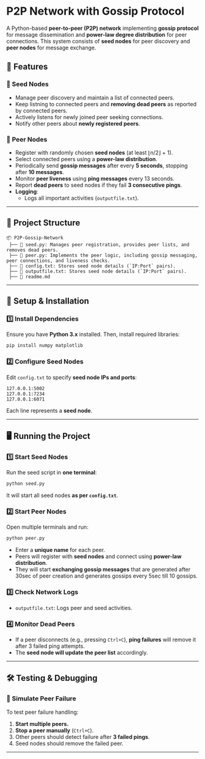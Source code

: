 # **P2P Network with Gossip Protocol**
A Python-based **peer-to-peer (P2P) network** implementing **gossip protocol** for message dissemination and **power-law degree distribution** for peer connections. This system consists of **seed nodes** for peer discovery and **peer nodes** for message exchange.

## **📌 Features**

### **🔹 Seed Nodes**
- Manage peer discovery and maintain a list of connected peers.
- Keep listning to connected peers and **removing dead peers** as reported by connected peers.
- Actively listens for newly joined peer seeking connections.
- Notify other peers about **newly registered peers**.

### **🔹 Peer Nodes**
- Register with randomly chosen **seed nodes** (at least ⌊n/2⌋ + 1).
- Select connected peers using a **power-law distribution**.
- Periodically send **gossip messages** after every **5 seconds**, stopping after **10 messages**.
- Monitor **peer liveness** using **ping messages** every 13 seconds.
- Report **dead peers** to seed nodes if they fail **3 consecutive pings**.
- **Logging**:
  - Logs all important activities (`outputfile.txt`).

---

## **📂 Project Structure**
```
📦 P2P-Gossip-Network
 ├── 📜 seed.py: Manages peer registration, provides peer lists, and removes dead peers.
 ├── 📜 peer.py: Implements the peer logic, including gossip messaging, peer connections, and liveness checks.
 ├── 📜 config.txt: Stores seed node details (`IP:Port` pairs).
 ├── 📜 outputfile.txt: Stores seed node details (`IP:Port` pairs).
 ├── 📜 readme.md

```

---

## **🚀 Setup & Installation**
### **1️⃣ Install Dependencies**
Ensure you have **Python 3.x** installed. Then, install required libraries:
```sh
pip install numpy matplotlib
```

### **2️⃣ Configure Seed Nodes**
Edit `config.txt` to specify **seed node IPs and ports**:
```
127.0.0.1:5002
127.0.0.1:7234
127.0.0.1:6071
```
Each line represents a **seed node**.

---

## **🖥️ Running the Project**

### **1️⃣ Start Seed Nodes**
Run the seed script in **one terminal**:
```sh
python seed.py
```
It will start all seed nodes **as per `config.txt`**.

### **2️⃣ Start Peer Nodes**
Open multiple terminals and run:
```sh
python peer.py
```
- Enter a **unique name** for each peer.
- Peers will register with **seed nodes** and connect using **power-law distribution**.
- They will start **exchanging gossip messages** that are generated after 30sec of peer creation and generates gossips every 5sec till 10 gossips.

### **3️⃣ Check Network Logs**
- `outputfile.txt`: Logs peer and seed activities.

### **4️⃣ Monitor Dead Peers**
- If a peer disconnects (e.g., pressing `Ctrl+C`), **ping failures** will remove it after 3 failed ping attempts.
- The **seed node will update the peer list** accordingly.

---


## **🛠️ Testing & Debugging**

### **🔹 Simulate Peer Failure**
To test peer failure handling:
1. **Start multiple peers.**
2. **Stop a peer manually** (`Ctrl+C`).
3. Other peers should detect failure after **3 failed pings**.
4. Seed nodes should remove the failed peer.

---

